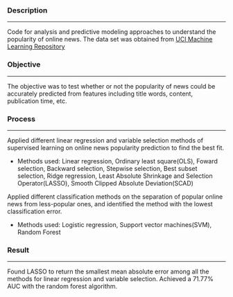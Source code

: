 ### Description
---
Code for analysis and predictive modeling approaches to understand the popularity of online news. The data set was obtained from [UCI Machine Learning Repository](https://archive.ics.uci.edu/ml/datasets/Online+News+Popularity)

### Objective
---
The objective was to test whether or not the popularity of news could be accurately predicted from features including title words, content, publication time, etc.

### Process
---
Applied different linear regression and variable selection methods of supervised learning on online news popularity prediction to find  the best fit.
  * Methods used: Linear regression, Ordinary least square(OLS), Foward selection, Backward selection, Stepwise selection, Best subset selection, Ridge regression, Least Absolute Shrinkage and Selection Operator(LASSO), Smooth Clipped Absolute Deviation(SCAD)


Applied different classification methods on the separation of popular online news from less-popular ones, and identified the method with the lowest classification error.
  * Methods used: Logistic regression, Support vector machines(SVM), Random Forest

### Result
---
Found LASSO to return the smallest mean absolute error among all the methods for linear regression and variable selection.
Achieved a 71.77% AUC with the random forest algorithm.
